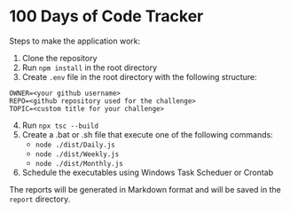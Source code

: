 # 100 Days of Code Tracker

Steps to make the application work:

1. Clone the repository
2. Run `npm install` in the root directory
3. Create `.env` file in the root directory with the following structure:

```
OWNER=<your github username>
REPO=<github repository used for the challenge>
TOPIC=<custom title for your challenge>
```

4. Run `npx tsc --build`
5. Create a .bat or .sh file that execute one of the following commands:
   - `node ./dist/Daily.js`
   - `node ./dist/Weekly.js`
   - `node ./dist/Monthly.js`
6. Schedule the executables using Windows Task Scheduer or Crontab

The reports will be generated in Markdown format and will be saved in the `report` directory.
